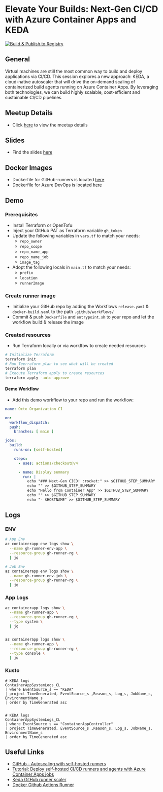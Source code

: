 # Elevate Your Builds: Next-Gen CI/CD with Azure Container Apps and KEDA

[![Build & Publish to Registry](https://github.com/philwelz/next-gen-cicd/actions/workflows/release.yaml/badge.svg)](https://github.com/philwelz/next-gen-cicd/actions/workflows/release.yaml)

## General

Virtual machines are still the most common way to build and deploy applications via CI/CD. This session explores a new approach: KEDA, a cloud-native autoscaler that will drive the on-demand scaling of containerized build agents running on Azure Container Apps. By leveraging both technologies, we can build highly scalable, cost-efficient and sustainable CI/CD pipelines.

## Meetup Details

- Click [here](https://www.meetup.com/de-DE/berlin-microsoft-azure-meetup/events/297657359/) to view the meetup details

## Slides

- Find the slides [here](https://www.slideshare.net/slideshows/elevate-your-builds-nextgen-cicd-with-azure-container-apps-and-keda/265974064)

## Docker Images

- Dockerfile for GitHub-runners is located [here](./gh-runner)
- Dockerfile for Azure DevOps is located [here](./ado-runner)

## Demo

### Prerequisites

- Install Terraform or OpenTofu
- Inject your GitHub PAT as Terraform variable `gh_token`
- Update the following variables in `vars.tf` to match your needs:
  - `repo_owner`
  - `repo_scope`
  - `repo_name_app`
  - `repo_name_job`
  - `image_tag`
- Adopt the following locals in `main.tf` to match your needs:
  - `prefix`
  - `location`
  - `runnerImage`

### Create runner image

- Initialize your GitHub repo by adding the Workflows `release.yaml` & `docker-build.yaml` to the path `.github/workflows/`
- Commit & push `Dockerfile` and `entrypoint.sh` to your repo and let the workflow build & release the image

### Created resources

- Run Terraform locally or via worklfow to create needed resources

```bash
# Initialize Terraform
terraform init
# Run Teerraform plan to see what will be created
terraform plan
# Execute Terraform apply to create resources
terraform apply -auto-approve
```

#### Demo Workflow

- Add this demo workflow to your repo and run the workflow:

```yaml
name: Octo Organization CI

on:
  workflow_dispatch:
  push:
    branches: [ main ]

jobs:
  build:
    runs-on: [self-hosted]

    steps:
      - uses: actions/checkout@v4

      - name: Display summary
        run: |
          echo "### Next-Gen CICD! :rocket:" >> $GITHUB_STEP_SUMMARY
          echo "" >> $GITHUB_STEP_SUMMARY
          echo "Hello from Container App" >> $GITHUB_STEP_SUMMARY
          echo "" >> $GITHUB_STEP_SUMMARY
          echo "- $HOSTNAME" >> $GITHUB_STEP_SUMMARY
```

## Logs

### ENV

```bash
# App Env
az containerapp env logs show \
  --name gh-runner-env-app \
  --resource-group gh-runner-rg \
  | jq

# Job Env
az containerapp env logs show \
  --name gh-runner-env-job \
  --resource-group gh-runner-rg \
  | jq
```

### App Logs

```bash
az containerapp logs show \
  --name gh-runner-app \
  --resource-group gh-runner-rg \
  --type system \
  | jq


az containerapp logs show \
  --name gh-runner-app \
  --resource-group gh-runner-rg \
  --type console \
  | jq
```

### Kusto

```kusto
# KEDA logs
ContainerAppSystemLogs_CL
| where EventSource_s == "KEDA"
| project TimeGenerated, EventSource_s ,Reason_s, Log_s, JobName_s, EnvironmentName_s
| order by TimeGenerated asc


# KEDA logs
ContainerAppSystemLogs_CL
| where EventSource_s == "ContainerAppController"
| project TimeGenerated, EventSource_s ,Reason_s, Log_s, JobName_s, EnvironmentName_s
| order by TimeGenerated asc
```

## Useful Links

- [GitHub - Autoscaling with self-hosted runners](https://docs.github.com/en/actions/hosting-your-own-runners/managing-self-hosted-runners/autoscaling-with-self-hosted-runners#using-ephemeral-runners-for-autoscaling)
- [Tutorial: Deploy self-hosted CI/CD runners and agents with Azure Container Apps jobs](https://learn.microsoft.com/en-us/azure/container-apps/tutorial-ci-cd-runners-jobs?tabs=bash&pivots=container-apps-jobs-self-hosted-ci-cd-github-actions)
- [Keda GitHub runner scaler](https://keda.sh/docs/2.13/scalers/github-runner/)
- [Docker Github Actions Runner](https://github.com/myoung34/docker-github-actions-runner)
